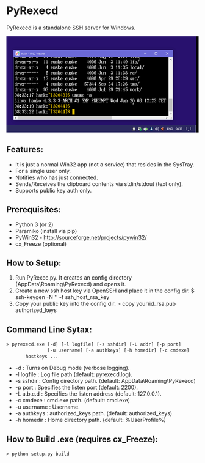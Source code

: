 # PyRexecd

PyRexecd is a standalone SSH server for Windows.

![PyRexecd Screenshot](docs/pyrexecd.gif)

## Features:

  * It is just a normal Win32 app (not a service) that resides in the SysTray.
  * For a single user only.
  * Notifies who has just connected.
  * Sends/Receives the clipboard contents via stdin/stdout (text only).
  * Supports public key auth only.

## Prerequisites:

  * Python 3 (or 2)
  * Paramiko (install via pip)
  * PyWin32 - http://sourceforge.net/projects/pywin32/
  * cx_Freeze (optional)

## How to Setup:

  1. Run PyRexec.py. It creates an config directory
     (AppData\Roaming\PyRexecd) and opens it.
  1. Create a new ssh host key via OpenSSH and place it in the config dir.
    $ ssh-keygen -N '' -f ssh_host_rsa_key
  1. Copy your public key into the config dir.
    > copy your\id_rsa.pub authorized_keys

## Command Line Sytax:

    > pyrexecd.exe [-d] [-l logfile] [-s sshdir] [-L addr] [-p port]
                   [-u username] [-a authkeys] [-h homedir] [-c cmdexe]
		   hostkeys ...
		   
  * -d : Turns on Debug mode (verbose logging).
  * -l logfile : Log file path (default: pyrexecd.log).
  * -s sshdir : Config directory path. (default: AppData\Roaming\PyRexecd)
  * -p port : Specifies the listen port (default: 2200). 
  * -L a.b.c.d : Specifies the listen address (default: 127.0.0.1).
  * -c cmdexe : cmd.exe path. (default: cmd.exe)
  * -u username : Username.
  * -a authkeys : authorized_keys path. (default: authorized_keys)
  * -h homedir : Home directory path. (default: %UserProfile%)

## How to Build .exe (requires cx_Freeze):

    > python setup.py build
